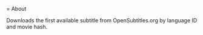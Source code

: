 = About

Downloads the first available subtitle from OpenSubtitles.org by language ID and movie hash.
